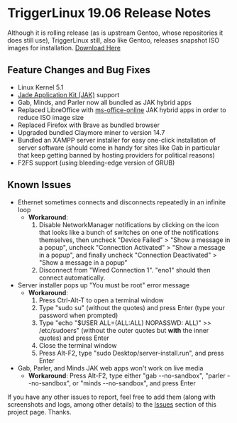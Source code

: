 # TriggerLinux 19.06 Release Notes
Although it is rolling release (as is upstream Gentoo, whose repositories it does still use), TriggerLinux still, also like Gentoo, releases snapshot ISO images for installation. [Download Here](https://mega.nz/#!JEdE2IaT!_f9B-2GCRmJnjTgJFyc7ZZ79zdn2V0blXwqiGjGZ3HQ)

## Feature Changes and Bug Fixes

* Linux Kernel 5.1
* [Jade Application Kit (JAK)](https://github.com/codesardine/Jade-Application-Kit) support
* Gab, Minds, and Parler now all bundled as JAK hybrid apps
* Replaced LibreOffice with [ms-office-online](https://aur.archlinux.org/packages/ms-office-online) JAK hybrid apps in order to reduce ISO image size
* Replaced Firefox with Brave as bundled browser
* Upgraded bundled Claymore miner to version 14.7
* Bundled an XAMPP server installer for easy one-click installation of server software (should come in handy for sites like Gab in particular that keep getting banned by hosting providers for political reasons)
* F2FS support (using bleeding-edge version of GRUB)

## Known Issues

* Ethernet sometimes connects and disconnects repeatedly in an infinite loop
  * **Workaround**:
    1. Disable NetworkManager notifications by clicking on the icon that looks like a bunch of switches on one of the notifications themselves, then uncheck "Device Failed" > "Show a message in a popup", uncheck "Connection Activated" > "Show a message in a popup", and finally uncheck "Connection Deactivated" > "Show a message in a popup"
    1. Disconnect from "Wired Connection 1". "eno1" should then connect automatically.
* Server installer pops up "You must be root" error message
  * **Workaround**:
    1. Press Ctrl-Alt-T to open a terminal window
    1. Type "sudo su" (without the quotes) and press Enter (type your password when prompted)
    1. Type "echo "$USER ALL=(ALL:ALL) NOPASSWD: ALL)" >> /etc/sudoers" (without the outer quotes but **with** the inner quotes) and press Enter
    1. Close the terminal window
    1. Press Alt-F2, type "sudo Desktop/server-install.run", and press Enter
* Gab, Parler, and Minds JAK web apps won't work on live media
  * **Workaround**: Press Alt-F2, type either "gab --no-sandbox", "parler --no-sandbox", or "minds --no-sandbox", and press Enter

If you have any other issues to report, feel free to add them (along with screenshots and logs, among other details) to the [Issues](https://github.com/realKennyStrawn93/TriggerLinux/issues) section of this project page. Thanks.
